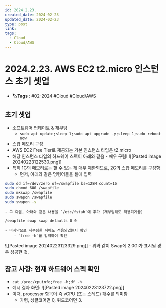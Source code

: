 ```yaml
---
id: 2024.2.23.
created_date: 2024-02-23
updated_date: 2024-02-23
type: post
link: 
tags:
  - Cloud
  - Cloud/AWS
---
```


# 2024.2.23. AWS EC2 t2.micro 인스턴스 초기 셋업
- **🏷️Tags** :   #02-2024 #Cloud #Cloud/AWS 

## 초기 셋업
- 소프트웨어 업데이트 & 재부팅
	- `sudo apt update;sleep 1;sudo apt upgrade -y;sleep 1;sudo reboot now`
- 스왑 메모리 구성
- AWS EC2 Free Tier로 제공되는 기본 인스턴스 타입은 t2.micro
- 해당 인스턴스 타입의 하드웨어 스펙이 아래와 같음 - 매우 구림!
![[Pasted image 20240223122530.png]]
- 특히 1G의 메모리로는 할 수 있는 게 매우 제한되므로, 2G의 스왑 메모리를 구성함
	- 먼저, 아래와 같은 명령어들을 셸에 입력
```bash
sudo dd if=/dev/zero of=/swapfile bs=128M count=16
sudo chmod 600 /swapfile
sudo mkswap /swapfile
sudo swapon /swapfile
sudo swapon -s
```
	- 그 다음, 아래와 같은 내용을 `/etc/fstab`에 추가 (재부팅해도 적용되게끔)
```
/swapfile swap swap defaults 0 0
```
	- 마지막으로 재부팅한 뒤에도 적용되었는지 확인
		- `free -h`를 입력하여 확인

![[Pasted image 20240223123329.png]]
		- 위와 같이 Swap에 2.0Gi가 표시될 경우 성공한 것.

## 참고 사항: 현재 하드웨어 스펙 확인
- `cat /proc/cpuinfo;free -h;df -h`
- 예시 결과 화면:
![[Pasted image 20240223123722.png]]
- 이때, processor 항목이 즉 vCPU (또는 스레드) 개수를 의미함
	- 가령, 싱글코어면 0, 쿼드코어면 3.